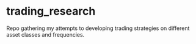 # trading_research
Repo gathering my attempts to developing trading strategies on different asset classes and frequencies.

